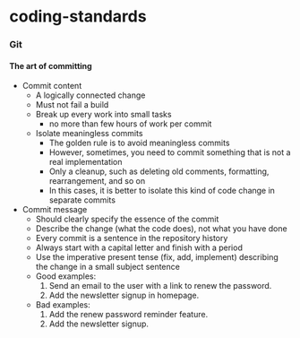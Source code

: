 # coding-standards

### Git

#### The art of committing

 - Commit content
   - A logically connected change
   - Must not fail a build
   - Break up every work into small tasks
     - no more than few hours of work per commit
   - Isolate meaningless commits
     - The golden rule is to avoid meaningless commits
     - However, sometimes, you need to commit something that is not a real implementation
     - Only a cleanup, such as deleting old comments, formatting, rearrangement, and so on
     - In this cases, it is better to isolate this kind of code change in separate commits
 - Commit message
   - Should clearly specify the essence of the commit
   - Describe the change (what the code does), not what you have done
   - Every commit is a sentence in the repository history
   - Always start with a capital letter and finish with a period
   - Use the imperative present tense (fix, add, implement) describing the change in a small subject sentence
   - Good examples:
     1. Send an email to the user with a link to renew the password.
     2. Add the newsletter signup in homepage.
   - Bad examples:
     1. Add the renew password reminder feature.
     2. Add the newsletter signup.
